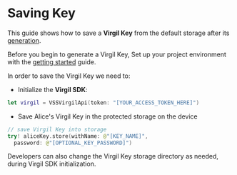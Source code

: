 # Saving Key

This guide shows how to save a **Virgil Key** from the default storage after its [generation](https://github.com/VirgilSecurity/virgil-sdk-x/blob/docs-review/documentation/guides/virgil-key/generating-key.md).

Before you begin to generate a Virgil Key, Set up your project environment with the [getting started](https://github.com/VirgilSecurity/virgil-sdk-x/blob/docs-review/documentation/guides/configuration/client-configuration.md) guide.

In order to save the Virgil Key we need to:

- Initialize the **Virgil SDK**:

```swift
let virgil = VSSVirgilApi(token: "[YOUR_ACCESS_TOKEN_HERE]")
```

- Save Alice's Virgil Key in the protected storage on the device

```swift
// save Virgil Key into storage
try! aliceKey.store(withName: @"[KEY_NAME]",
  password: @"[OPTIONAL_KEY_PASSWORD]")
```


Developers can also change the Virgil Key storage directory as needed, during Virgil SDK initialization.
